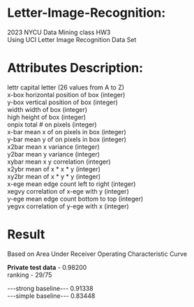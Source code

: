 # Letter-Image-Recognition: 
2023 NYCU Data Mining class HW3  
Using UCI Letter Image Recognition Data Set  
# Attributes Description:  
lettr capital letter (26 values from A to Z)  
x-box horizontal position of box (integer)  
y-box vertical position of box (integer)  
width width of box (integer)  
high height of box (integer)  
onpix total # on pixels (integer)  
x-bar mean x of on pixels in box (integer)  
y-bar mean y of on pixels in box (integer)  
x2bar mean x variance (integer)  
y2bar mean y variance (integer)  
xybar mean x y correlation (integer)  
x2ybr mean of x * x * y (integer)  
xy2br mean of x * y * y (integer)  
x-ege mean edge count left to right (integer)  
xegvy correlation of x-ege with y (integer)  
y-ege mean edge count bottom to top (integer)  
yegvx correlation of y-ege with x (integer)  

# Result  
Based on Area Under Receiver Operating Characteristic Curve  

**Private test data** - 0.98200  
ranking - 29/75  

---strong baseline--- 0.91338  
---simple baseline--- 0.83448  
